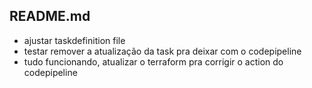 ## README.md

* ajustar taskdefinition file 
* testar remover a atualização da task pra deixar com o codepipeline
* tudo funcionando, atualizar o terraform pra corrigir o action do codepipeline